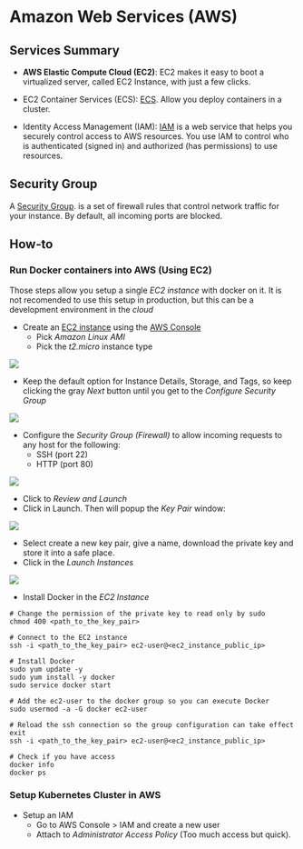 # Amazon Web Services (AWS)

## Services Summary

- **AWS Elastic Compute Cloud (EC2)**: EC2 makes it easy to boot a virtualized server, called EC2 Instance, with just a few clicks.

- EC2 Container Services (ECS): [ECS](https://aws.amazon.com/ecs/). Allow you deploy containers in a cluster.

- Identity Access Management (IAM): [IAM](https://docs.aws.amazon.com/IAM/latest/UserGuide/introduction.html?icmpid=docs_iam_console) is a web service that helps you securely control access to AWS resources. You use IAM to control who is authenticated (signed in) and authorized (has permissions) to use resources.

## Security Group

A [Security Group](https://docs.aws.amazon.com/AWSEC2/latest/UserGuide/using-network-security.html). is a set of firewall rules that control network traffic for your instance. By default, all incoming ports are blocked.

## How-to

### Run Docker containers into AWS (Using EC2)

Those steps allow you setup a single *EC2 instance* with docker on it. It is not recomended to use this setup in production, but this can be a development environment in the *cloud*

- Create an [EC2 instance]() using the [AWS Console](https://console.aws.amazon.com/console/home)
  - Pick *Amazon Linux AMI*
  - Pick the *t2.micro* instance type

![](http://tinyurl.com/yctmnsfw) 

  - Keep the default option for Instance Details, Storage, and Tags, so keep clicking the gray *Next* button until you get to the *Configure Security Group*

![](http://tinyurl.com/y8vftt6b)

  - Configure the *Security Group (Firewall)* to allow incoming requests to any host for the following:
    - SSH (port 22)
    - HTTP (port 80)

![](http://tinyurl.com/ybgpds9r)

  - Click to *Review and Launch*
  - Click in Launch. Then will popup the *Key Pair* window:

![](http://tinyurl.com/yccsslcg)  

  - Select create a new key pair, give a name, download the private key and store it into a safe place.
  - Click in the *Launch Instances*

![](http://tinyurl.com/ybz779wd)

- Install Docker in the *EC2 Instance*

```shell
# Change the permission of the private key to read only by sudo
chmod 400 <path_to_the_key_pair>

# Connect to the EC2 instance
ssh -i <path_to_the_key_pair> ec2-user@<ec2_instance_public_ip>

# Install Docker
sudo yum update -y
sudo yum install -y docker
sudo service docker start

# Add the ec2-user to the docker group so you can execute Docker
sudo usermod -a -G docker ec2-user

# Reload the ssh connection so the group configuration can take effect
exit
ssh -i <path_to_the_key_pair> ec2-user@<ec2_instance_public_ip>

# Check if you have access
docker info
docker ps
```

### Setup Kubernetes Cluster in AWS

- Setup an IAM
  - Go to AWS Console > IAM and create a new user
  - Attach to *Administrator Access Policy* (Too much access but quick).





